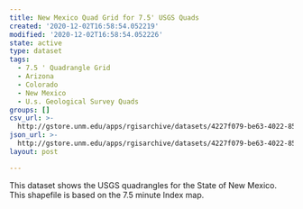 ```yaml
---
title: New Mexico Quad Grid for 7.5' USGS Quads
created: '2020-12-02T16:58:54.052219'
modified: '2020-12-02T16:58:54.052226'
state: active
type: dataset
tags:
  - 7.5 ' Quadrangle Grid
  - Arizona
  - Colorado
  - New Mexico
  - U.s. Geological Survey Quads
groups: []
csv_url: >-
  http://gstore.unm.edu/apps/rgisarchive/datasets/4227f079-be63-4022-85f9-8b10c348447f/quads_075.derived.csv
json_url: >-
  http://gstore.unm.edu/apps/rgisarchive/datasets/4227f079-be63-4022-85f9-8b10c348447f/quads_075.derived.json
layout: post

---
```

This dataset shows the USGS quadrangles for the State of New Mexico. This shapefile is based on the 7.5 minute Index map.
